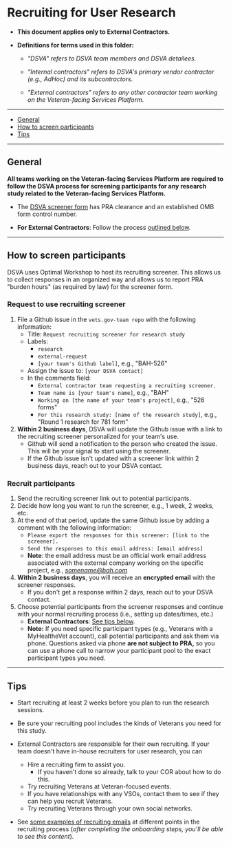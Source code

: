 # Recruiting for User Research

* **This document applies only to External Contractors.**

* **Definitions for terms used in this folder:**

  * *"DSVA" refers to DSVA team members and DSVA detailees.*

  * *"Internal contractors" refers to DSVA's primary vendor contractor (e.g., AdHoc) and its subcontractors.*

  * *"External contractors" refers to any other contractor team working on the Veteran-facing Services Platform.*

<hr>

* [General](#general)
* [How to screen participants](#how-to-screen-participants)
* [Tips](#tips)

<hr>


## General

**All teams working on the Veteran-facing Services Platform are required to follow the DSVA process for screening participants for any research study related to the Veteran-facing Services Platform.** 

* The <a href="https://github.com/department-of-veterans-affairs/vets.gov-team/blob/master/Work%20Practices/Research/Request%20or%20Do%20Research/PRA%20and%20Recruiting/PRA/Screener%20Questionnaire%202900-0770/Digital%20Service%20User%20Screener%20Questionnaire.docx" target="_blank">DSVA screener form</a> has PRA clearance and an established OMB form control number.

* **For External Contractors**: Follow the process [outlined below](#screening-participants-for-external-contractors).


<hr>

## How to screen participants

DSVA uses Optimal Workshop to host its recruiting screener. This allows us to collect responses in an organized way and allows us to report PRA "burden hours" (as required by law) for the screener form.


### Request to use recruiting screener

1. File a Github issue in the ```vets.gov-team repo``` with the following information:
    * Title: ```Request recruiting screener for research study```
    * Labels: 
      * ```research```
      * ```external-request```
      * ```[your team's Github label]```, e.g., "BAH-526"
    * Assign the issue to: ```[your DSVA contact]```
    * In the comments field: 
      * ```External contractor team requesting a recruiting screener.```
      * ```Team name is [your team's name]```, e.g., "BAH"
      * ```Working on [the name of your team's project]```, e.g., "526 forms"
      * ```For this research study: [name of the research study]```, e.g., "Round 1 research for 781 form"      
1. **Within 2 business days**, DSVA will update the Github issue with a link to the recruiting screener personalized for your team's use.  
    * Github will send a notification to the person who created the issue. This will be your signal to start using the screener.
    * If the Github issue isn't updated with a screener link within 2 business days, reach out to your DSVA contact.

### Recruit participants

1. Send the recruiting screener link out to potential participants.
1. Decide how long you want to run the screener, e.g., 1 week, 2 weeks, etc.
1. At the end of that period, update the same Github issue by adding a comment with the following information:
    * ```Please export the responses for this screener: [link to the screener].```
    * ```Send the responses to this email address: [email address]```
    * **Note**: the email address must be an official work email address associated with the external company working on the specific project, e.g., *somename@bah.com*
1. **Within 2 business days**, you will receive an **encrypted email** with the screener responses.  
    * If you don't get a response within 2 days, reach out to your DSVA contact.
1. Choose potential participants from the screener responses and continue with your normal recruiting process (i.e., setting up dates/times, etc.)
    * **External Contractors**: [See tips below](#tips).
    * **Note:** If you need specific participant types (e.g., Veterans with a MyHealtheVet account), call potential participants and ask them via phone. Questions asked via phone **are not subject to PRA,** so you can use a phone call to narrow your participant pool to the exact participant types you need.

<hr>

## Tips

* Start recruiting at least 2 weeks before you plan to run the research sessions.

* Be sure your recruiting pool includes the kinds of Veterans you need for this study.

* External Contractors are responsible for their own recruiting. If your team doesn't have in-house recruiters for user research, you can

	* Hire a recruiting firm to assist you.
	  * If you haven't done so already, talk to your COR about how to do this.
	* Try recruiting Veterans at Veteran-focused events.
	* If you have relationships with any VSOs, contact them to see if they can help you recruit Veterans.
	* Try recruiting Veterans through your own social networks.

* See <a href="https://github.com/department-of-veterans-affairs/vets.gov-team/blob/master/Work%20Practices/Research/Request%20or%20Do%20Research/PRA%20and%20Recruiting/Outreachrecruiting-language-proposed.md" target="_blank">some examples of recruiting emails</a> at different points in the recruiting process (*after completing the onboarding steps, you’ll be able to see this content*).


